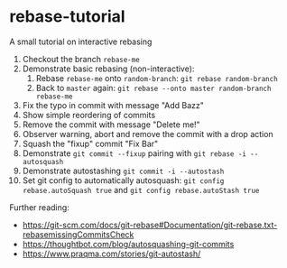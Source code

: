 # rebase-tutorial
A small tutorial on interactive rebasing

1. Checkout the branch `rebase-me`
2. Demonstrate basic rebasing (non-interactive):
    1. Rebase `rebase-me` onto `random-branch`: `git rebase random-branch`
    2. Back to `master` again: `git rebase --onto master random-branch rebase-me`
3. Fix the typo in commit with message "Add Bazz"
4. Show simple reordering of commits
5. Remove the commit with message "Delete me!"
6. Observer warning, abort and remove the commit with a drop action
7. Squash the "fixup" commit "Fix Bar"
8. Demonstrate `git commit --fixup` pairing with `git rebase -i --autosquash`
9. Demonstrate autostashing `git commit -i --autostash`
10. Set git config to automatically autosquash: `git config rebase.autoSquash true` and `git config rebase.autoStash true`

Further reading:
* https://git-scm.com/docs/git-rebase#Documentation/git-rebase.txt-rebasemissingCommitsCheck
* https://thoughtbot.com/blog/autosquashing-git-commits
* https://www.praqma.com/stories/git-autostash/
